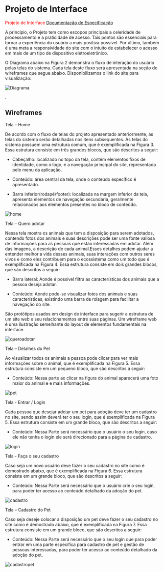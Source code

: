 
# Projeto de Interface

<span style="color:red">Projeto de Interface <a href="2-Especificação do Projeto.md"> Documentação de Especificação</a></span>

A princípio, o Projeto tem como escopos principais a celeridade de processamento e a praticidade de acesso. Tais pontos são essenciais para tornar a experiência do usuário a mais positiva possível. Por último, também é uma meta a responsividade do site com o intuito de estabelecer o acesso em mais de um tipo de dispositivo eletroeletrônico. 

O Diagrama abaixo na Figura 2 demonstra o fluxo de interação do usuário pelas telas do sistema. Cada tela deste fluxo será apresentada na seção de wireframes que segue abaixo. Disponibilizamos o link do site para visualização: 

![Diagrama](img/diagrama.png)


<a href="2-Especificação do Projeto.md"> </a>.

## Wireframes
Tela – Home 

De acordo com o fluxo de telas do projeto apresentado anteriormente, as telas do sistema serão detalhadas nos itens subsequentes. As telas do sistema possuem uma estrutura comum, que é exemplificada na Figura 3. Essa estrutura consiste em três grandes blocos, que são descritos a seguir: 

* Cabeçalho: localizado no topo da tela, contém elementos fixos de identidade, como o logo, e a navegação principal do site, representada pelo menu da aplicação. 

* Conteúdo: área central da tela, onde o conteúdo específico é apresentado. 

* Barra inferior(rodapé/footer): localizada na margem inferior da tela, apresenta elementos de navegação secundária, geralmente relacionados aos elementos presentes no bloco de conteúdo. 

![home](img/home.png)

Tela – Quero adotar 

Nessa tela mostra os animais que tem a disposição para serem adotados, contendo fotos dos animais e suas descrições pode ser uma fonte valiosa de informações para as pessoas que estão interessadas em adotar. Além das imagens, a descrição de cada animal.Esses detalhes podem ajudar a entender melhor a vida desses animais, suas interações com outros seres vivos e como eles contribuem para o ecossistema como um todo que é exemplificada na Figura 4. Essa estrutura consiste em dois grandes blocos, que são descritos a seguir: 

* Barra lateral: Aonde é possível filtra as características dos animais que a pessoa deseja adotar. 

* Conteúdo: Aonde pode-se visualizar fotos dos animais e suas características, existindo uma barra de rolagem para facilitar a navegação do site.  

São protótipos usados em design de interface para sugerir a estrutura de um site web e seu relacionamentos entre suas páginas. Um wireframe web é uma ilustração semelhante do layout de elementos fundamentais na interface.

 
![queroadotar](img/queroadotar.png)



Tela – Detalhes do Pet 

Ao visualizar todos os animais a pessoa pode clicar para ver mais informações sobre o animal, que é exemplificada na Figura 5. Essa estrutura consiste em um pequeno bloco, que são descritos a seguir: 

* Conteúdo: Nessa parte ao clicar na figura do animal aparecerá uma foto maior do
 animal e e mais informações. 


![pet](img/pet.png)



Tela - Entrar / Login 

 

Cada pessoa que desejar adotar um pet para adoção deve ter um cadastro no site, sendo assim deverá ter o seu login, que é exemplificada na Figura 5. Essa estrutura consiste em um grande bloco, que são descritos a seguir: 

* Conteúdo: Nessa Parte será necessário que o usuário o seu login, caso ele não tenha o login ele será direcionado para a página de cadastro.  


![login](img/login.png)


Tela - Faça o seu cadastro 

Caso seja um novo usuário deve fazer o seu cadastro no site como é demostrado abaixo, que é exemplificada na Figura 6. Essa estrutura consiste em um grande bloco, que são descritos a seguir: 

* Conteúdo: Nessa Parte será necessário que o usuário crie o seu login, para poder ter acesso ao conteúdo detalhado da adoção do pet.


![cadastro](img/cadastro.png)


Tela – Cadastro do Pet 


Caso seja deseje colocar a disposição um pet  deve fazer o seu cadastro no site como é demostrado abaixo, que é exemplificada na Figura 7. Essa estrutura consiste em um grande bloco, que são descritos a seguir: 

* Conteúdo: Nessa Parte será necessário que o seu login que para poder entrar em uma parte especifica para cadastro de pet e gestão de pessoas interessadas, para poder ter acesso ao conteúdo detalhado da adoção do pet. 


![cadastropet](img/cadastropet.png)
